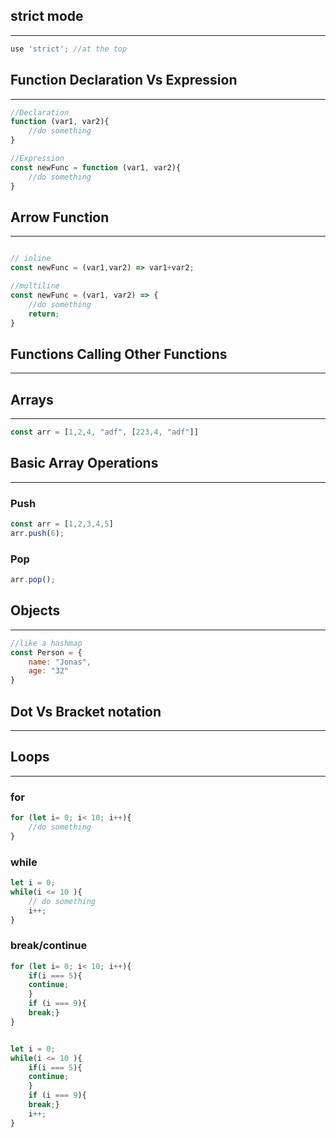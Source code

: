## strict mode
---
```js
use 'strict'; //at the top 
```

## Function Declaration Vs Expression
---
```js
//Declaration
function (var1, var2){
	//do something
}

//Expression
const newFunc = function (var1, var2){
	//do something
}
```

## Arrow Function
---
```js

// inline
const newFunc = (var1,var2) => var1+var2; 

//multiline
const newFunc = (var1, var2) => { 
	//do something
	return;
}
```


## Functions Calling Other Functions
---





## Arrays
---

```js
const arr = [1,2,4, "adf", [223,4, "adf"]]
```


## Basic Array Operations
---
### Push
```js
const arr = [1,2,3,4,5]
arr.push(6);

```
### Pop
```js
arr.pop();
```

## Objects
---
```js
//like a hashmap
const Person = {
	name: "Jonas",
	age: "32"
}
```



## Dot Vs Bracket notation
---


## Loops
---
### for
```js
for (let i= 0; i< 10; i++){
	//do something
}
```
### while
```js
let i = 0;
while(i <= 10 ){
	// do something
	i++;
}
```
### break/continue
```js 
for (let i= 0; i< 10; i++){
	if(i === 5){
	continue;
	}
	if (i === 9){
	break;}
}


let i = 0;
while(i <= 10 ){
	if(i === 5){
	continue;
	}
	if (i === 9){
	break;}
	i++;
}
```


